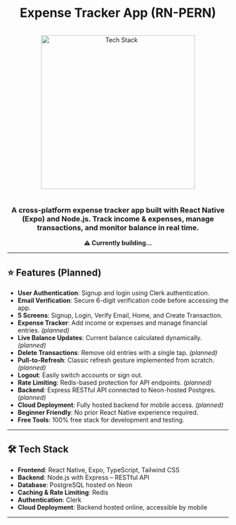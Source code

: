 <h1 align="center">Expense Tracker App (RN-PERN)</h1>

<div align="center">
  <a href="https://github.com/soumadip-dev">
    <img src="https://skillicons.dev/icons?i=react,typescript,tailwindcss,nodejs,express,postgres,redis,github" alt="Tech Stack" width="350" style="padding: 15px 0;">
  </a>
</div>

<h3 align="center">
  A cross-platform expense tracker app built with React Native (Expo) and Node.js. Track income & expenses, manage transactions, and monitor balance in real time.
</h3>

<p align="center"><strong>⚠️ Currently building…</strong></p>

---

## ⭐ Features (Planned)

- **User Authentication**: Signup and login using Clerk authentication.
- **Email Verification**: Secure 6-digit verification code before accessing the app.
- **5 Screens**: Signup, Login, Verify Email, Home, and Create Transaction.
- **Expense Tracker**: Add income or expenses and manage financial entries. _(planned)_
- **Live Balance Updates**: Current balance calculated dynamically. _(planned)_
- **Delete Transactions**: Remove old entries with a single tap. _(planned)_
- **Pull-to-Refresh**: Classic refresh gesture implemented from scratch. _(planned)_
- **Logout**: Easily switch accounts or sign out.
- **Rate Limiting**: Redis-based protection for API endpoints. _(planned)_
- **Backend**: Express RESTful API connected to Neon-hosted Postgres. _(planned)_
- **Cloud Deployment**: Fully hosted backend for mobile access. _(planned)_
- **Beginner Friendly**: No prior React Native experience required.
- **Free Tools**: 100% free stack for development and testing.

---

## 🛠️ Tech Stack

- **Frontend**: React Native, Expo, TypeScript, Tailwind CSS
- **Backend**: Node.js with Express – RESTful API
- **Database**: PostgreSQL hosted on Neon
- **Caching & Rate Limiting**: Redis
- **Authentication**: Clerk
- **Cloud Deployment**: Backend hosted online, accessible by mobile

---

<!--
## 🛠️ Installation & Setup

### Prerequisites

- Node.js (v18 or higher)
- npm or yarn
- Expo CLI (`npm install -g expo-cli`)
- Neon PostgreSQL database
- Redis server

### Setup

1. **Clone the repository**

   ```bash
   git clone https://github.com/soumadip-dev/ExpenseTracker-RN-PERN.git
   cd ExpenseTracker-RN-PERN
````

2. **Backend Setup**

   ```bash
   cd server
   npm install
   ```

   Create a `.env` file in the `server` directory with:

   ```env
   PORT=8080
   DATABASE_URL=<YOUR_NEON_POSTGRES_URL>
   REDIS_URL=<YOUR_REDIS_URL>
   JWT_SECRET=<YOUR_SECRET_KEY>
   NODE_ENV=development
   ```

3. **Frontend Setup**

   ```bash
   cd ../client
   npm install
   ```

   Create a `.env` file in the `client` directory with:

   ```env
   VITE_BACKEND_URL=<YOUR_BACKEND_URL>
   CLERK_PUBLISHABLE_KEY=<YOUR_CLERK_PUBLISHABLE_KEY>
   ```

4. **Run the Application**

   - Backend (Terminal 1):

     ```bash
     cd server
     npm run dev
     ```

   - Frontend (Terminal 2):

     ```bash
     cd ../client
     expo start
     ```
-->
